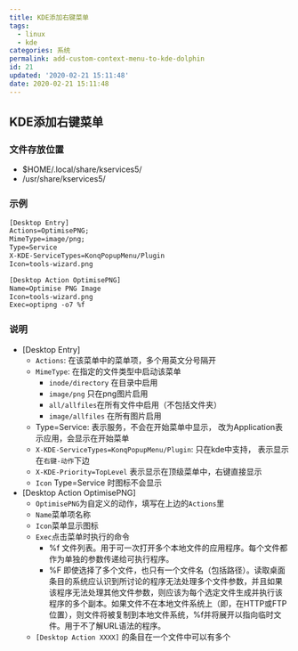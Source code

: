 ```yaml
---
title: KDE添加右键菜单
tags:
  - linux
  - kde
categories: 系统
permalink: add-custom-context-menu-to-kde-dolphin
id: 21
updated: '2020-02-21 15:11:48'
date: 2020-02-21 15:11:48
---
```


## KDE添加右键菜单
### 文件存放位置
- $HOME/.local/share/kservices5/
- /usr/share/kservices5/

### 示例
```xml
[Desktop Entry]
Actions=OptimisePNG;
MimeType=image/png;
Type=Service
X-KDE-ServiceTypes=KonqPopupMenu/Plugin
Icon=tools-wizard.png

[Desktop Action OptimisePNG]
Name=Optimise PNG Image
Icon=tools-wizard.png
Exec=optipng -o7 %f
```

### 说明
- [Desktop Entry]
  - `Actions`: 在该菜单中的菜单项，多个用英文分号隔开
  - `MimeType`: 在指定的文件类型中启动该菜单
    - `inode/directory` 在目录中启用
    - `image/png` 只在png图片启用
    - `all/allfiles`在所有文件中启用（不包括文件夹）
    - `image/allfiles` 在所有图片启用
  - Type=Service: 表示服务，不会在开始菜单中显示， 改为Application表示应用，会显示在开始菜单
  - `X-KDE-ServiceTypes=KonqPopupMenu/Plugin`: 只在kde中支持，  表示显示在`右键-动作`下边
  - `X-KDE-Priority=TopLevel` 表示显示在顶级菜单中，右键直接显示
  - `Icon` Type=Service 时图标不会显示
- [Desktop Action OptimisePNG]
  - `OptimisePNG`为自定义的动作，填写在上边的`Actions`里
  - `Name`菜单项名称
  - `Icon`菜单显示图标
  - `Exec`点击菜单时执行的命令
    - %f 文件列表。用于可一次打开多个本地文件的应用程序。每个文件都作为单独的参数传递给可执行程序。
    - %F 即使选择了多个文件，也只有一个文件名（包括路径）。读取桌面条目的系统应认识到所讨论的程序无法处理多个文件参数，并且如果该程序无法处理其他文件参数，则应该为每个选定文件生成并执行该程序的多个副本。如果文件不在本地文件系统上（即，在HTTP或FTP位置），则文件将被复制到本地文件系统，%f并将展开以指向临时文件。用于不了解URL语法的程序。
  - `[Desktop Action XXXX]` 的条目在一个文件中可以有多个
